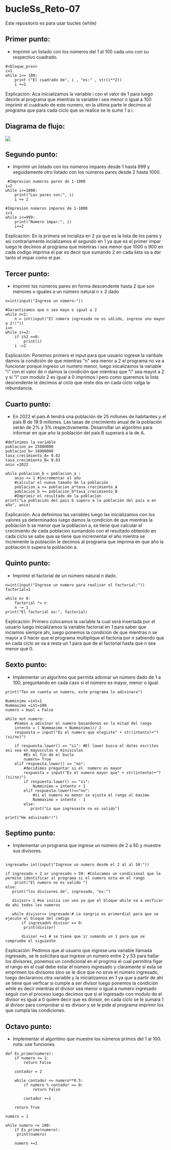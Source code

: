 # bucleSs_Reto-07
Este repositorio es para usar bucles (while)

## Primer punto:

- Imprimir un listado con los números del 1 al 100 cada uno con su respectivo cuadrado.

```
#<bloque_prev>
i=1
while i<= 100:
    print ("El cuadrado de", i , "es:" , str(i**2))
    i +=1
```

Explicación: Aca inicializamos la variable i con el valor de 1 para luego decirle al programa que mientras la variable i sea menor o igual a 100 imprimir el cuadrado de este numero, en la ultima parte le decimos al programa que para cada ciclo que se realice se le sume 1 a i.

## Diagrama de flujo:
[![](https://mermaid.ink/img/pako:eNodT01Pg0AQ_SuTPbW1JMUjERMtVD140ht4mOwOduJ-kGHRGOC_u-vt5X3Nm0XpYEhVarDhR19RIrw3vQd42L141hz2RXH_2HFdfiRwXl6ZfBScgO_q8nTaErl-kxg0JGFtiq61oGc0giaAIWCg5D0cbnO87diNwo4FfKbynURfOr6pS2g9aDQImrUN_9o5tw9op7A-FZ1NUvAmj_LgA0yULrnRUq5-3g3s9zl0yTsTUEflSByySd8tWelVvJKjXlUJGpSvXvV-Sz6cY3j79VpVUWY6qnk0GKlh_BR0qsoLaPsDsLZgaQ?type=png)](https://mermaid.live/edit#pako:eNodT01Pg0AQ_SuTPbW1JMUjERMtVD140ht4mOwOduJ-kGHRGOC_u-vt5X3Nm0XpYEhVarDhR19RIrw3vQd42L141hz2RXH_2HFdfiRwXl6ZfBScgO_q8nTaErl-kxg0JGFtiq61oGc0giaAIWCg5D0cbnO87diNwo4FfKbynURfOr6pS2g9aDQImrUN_9o5tw9op7A-FZ1NUvAmj_LgA0yULrnRUq5-3g3s9zl0yTsTUEflSByySd8tWelVvJKjXlUJGpSvXvV-Sz6cY3j79VpVUWY6qnk0GKlh_BR0qsoLaPsDsLZgaQ)

## Segundo punto:

- Imprimir un listado con los números impares desde 1 hasta 999 y seguidamente otro listado con los números pares desde 2 hasta 1000.


```
 #Impresion numeros pares de 1-1000
i=2
while i<=1000:
    print("Los pares son:", i)
    i += 2

```


```
#Impresion numeros impares de 1-1000
i=1
while i<=999:
    print("Numero impar:", i)
    i+=2

```    
Explicación:  En la primera se incializa en 2 ya que es la lista de los pares y asi contrariamente incializamos el segundo en 1 ya que es el primer impar luego le decimos al programa que mientras i sea menor que 1000 o 900 en cada codigo imprima el par es decir que sumando 2 en cada lista va a dar tanto el impar como el par.

## Tercer punto:

- Imprimir los números pares en forma descendente hasta 2 que son menores o iguales a un número natural n ≥ 2 dado

``` 
n=int(input("Ingrese un número:"))

#Garantizamos que n sea mayo o igual a 2
while n<2:
    n = int(input("El número ingresado no es válido, ingrese uno mayor a 2!!"))
i=n
while i>=2:
    if i%2 ==0:
        print(i)
    i -=2

```
Explicación: Ponemos primero el input para que usuario ingrese la varibale damos la condición de que mientras "n" sea menor a 2 el programa no va a funcionar porque ingreso un numero menor, luego inicalizamos la variable "i" con el valor de n damos la condición que mientras que "i" sea mayot a 2 y si "i" con modulo 2 es igual a 0 imprimos i pero como queremos la lista descendente le decimos al ciclo que reste dos en cada ciclo valga la rebundancia.

## Cuarto punto:

- En 2022 el país A tendrá una población de 25 millones de habitantes y el país B de 18:9 millones. Las tasas de crecimiento anual de la población serán de 2% y 3% respectivamente. Desarrollar un algoritmo para informar en que año la población del país B superará a la de A.

```
#definimos la variable
poblacion_a= 25000000
poblacion_b= 18900000
tasa_crecimiento_A= 0.02
tasa_crecimiento_B= 0.03
anio =2022

while poblacion_b < poblacion_a :
    anio += 1 #incrementar el año
    #calcular el nuevo tamaño de la población
    poblacion_a += poblacion_a*tasa_crecimiento_A
    poblacion_b += poblacion_b*tasa_crecimiento_B
    #Imprimir el resultado de la población
print("La población del pais b supero a la población del pais a en año", anio)

```
Explicación: Aca definimos las variables luego las inicializamos con los valores ya determinados luego damos la condicion de que mientras la población b se menor que la poblacion a, se tiene que calcular el crecimiento de cada poblacion sumandolo con el resultado obtenido en cada ciclo se sabe que se tiene que incrementar el año mientra se incremente la población le decimos al programa que imprima en que año la población b supera la población a.

## Quinto punto:

- Imprimir el factorial de un número natural n dado.

```
n=int(input("Ingrese un numero para realizar el factorial:"))
factorial=1

while n> 0:
    factorial *= n
    n -= 1
print("El factorial es:", factorial)

```
Explicación: Primero colocamos la variable la cual será insertada por el usuario luego inicializamos la variable factorial en 1 para saber que inciamos siempre ahi, luego ponemos la condición de que mientras n se mayor a 0 hacer que el programa multiplique el factoria por n sabiendo que en cada ciclo se va a resta un 1 para que de el factorial hasta que n sea menor que 0.


## Sexto punto:

- Implementar un algoritmo que permita adivinar un número dado de 1 a 100, preguntando en cada caso si el número es mayor, menor o igual.

```
print("Ten en cuenta un numero, este programa lo adivinara")

Numminimo =int=1
Nummaximo =int=100
numero = bool = False

while not numero:
    #Vamos a adivinar el numero basandonos en la mitad del rango
    intento = ( Nummaximo + Numminimo)// 2
    respuesta = input("Es el numero que elegiste" + str(intento)+"? (si/no)")
    
    if respuesta.lower() == "si": #El lower busca el datos escritos asi sea en mayusculas o minisculas
        #Es el fin de el bucle
        numero= True
    elif respuesta.lower() == "no":
        #decidimos preguntar si el  numero es mayor
        respuesta = input("Es el numero mayor que" + str(intento)+"? (si/no)")
        if respuesta.lower() == "si":
            Numminimo = intento + 1
        elif respuesta.lower()=="no":
            #si el numero es menor se ajusta el rango al maximo
            Nummaximo = intento - 1
        else:
           print("Lo que ingresaste no es valido")

print("He adivinado!!")

```
## Septimo punto:

- Implementar un programa que ingrese un número de 2 a 50 y muestre sus divisores.
```

ingresado= int(input("Ingrese un numero desde el 2 al al 50:"))

if ingresado < 2 or ingresado > 50: #Colocamos un condicional que le permite identificar al programa si el numero esta en el rango
    print("El numero no es valido ")
else:
   print("los divisores de", ingresado, "es:")

   divisor= 1 #se inicia con uno ya que el bloque while va a verficar de ahi todos los numeros

   while divisor<= ingresado:# La sangria es primordial para que se ejecute el bloque del codigo
       if ingresado% divisor == 0:
        print(divisor)

       divisor +=1 # se tiene que ir sumando un 1 para que se compruebe el siguiente
```
Explicación: Pedimos que al usuario que ingrese una variable llamada ingresado, se le solicitara que ingrese un numero entre 2 y 53 para hallar los divisores, ponemos un condicional en el progrma el cual permitira figar el rango en el cual debe estar el número ingresado y claramente si esta se emprimen los divisores sino se le dice que no sirve el número ingresado, luego declaramos otra variable y la inicializamos en 1 ya que a partir de ahí se tiene que verficar si cumple a ser divisor luego ponemos la condición while es decir mientras el divisor sea menor o igual a numero ingresado seguir con el proceso luego decimos que si el ingresado con modulo de el divisor es igual a 0 quiere decir que es divisor, en cada ciclo se le sumara 1 al divisor para comprobar si es divisor y se le pide al programa imprimir los que cumpla las condiciones.

## Octavo punto:

- Implementar el algoritmo que muestre los números primos del 1 al 100. nota: use funciones
```
def Es_primo(numero):
    if numero <= 1:
        return False
    
    contador = 2

    while contador <= numero**0.5:
        if numero % contador == 0:
            return False

        contador +=1
    
    return True

numero = 1

while numero <= 100:
    if Es_primo(numero):
     print(numero)
    
    numero +=1

```

